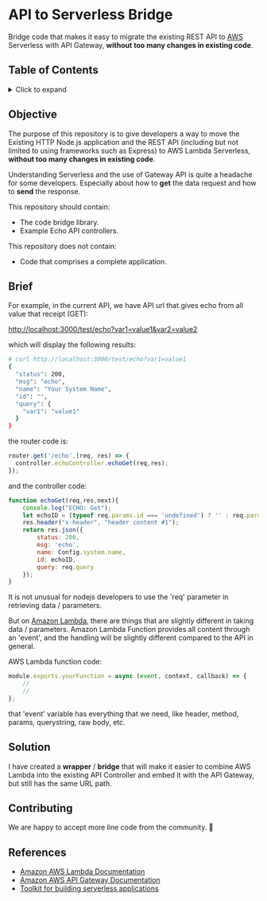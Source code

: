 # API to Serverless Bridge

Bridge code that makes it easy to migrate the existing REST API to [AWS](https://aws.amazon.com/) Serverless with API Gateway, **without too many changes in existing code**.


## Table of Contents

<details>
<summary>Click to expand</summary>

- [Objective](#objective)
- [Brief](#brief)
- [Solution](#solution)
- [Contributing](#contributing)
- [References](#references)

</details>



## Objective

The purpose of this repository is to give developers a way to move the Existing HTTP Node.js application and the REST API (including but not limited to using frameworks such as Express) to AWS Lambda Serverless, **without too many changes in existing code**.

Understanding Serverless and the use of Gateway API is quite a headache for some developers. Especially about how to **get** the data request and how to **send** the response.

This repository should contain:

- The code bridge library.
- Example Echo API controllers.

This repository does not contain:

- Code that comprises a complete application.

## Brief

For example, in the current API, we have  API url that gives echo from all value that receipt (GET):

[http://localhost:3000/test/echo?var1=value1&var2=value2](http://localhost:3000/test/echo?var1=value1&var2=value2)

which will display the following results:

```bash
# curl http://localhost:3000/test/echo?var1=value1
{
  "status": 200,
  "msg": "echo",
  "name": "Your System Name",
  "id": "",
  "query": {
    "var1": "value1"
  }
}

```

the router code is:

```js
router.get('/echo',(req, res) => {
  controller.echoController.echoGet(req,res);
});
```

and the controller code:

```js
function echoGet(req,res,next){
    console.log("ECHO: Get");
    let echoID = (typeof req.params.id === 'undefined') ? '' : req.params.id;
    res.header("x-header", "header content #1");
    return res.json({
        status: 200, 
        msg: 'echo', 
        name: Config.system.name, 
        id: echoID, 
        query: req.query
    });
}
```

It is not unusual for nodejs developers to use the 'req' parameter in retrieving data / parameters.

But on [Amazon Lambda](https://aws.amazon.com/lambda/), there are things that are slightly different in taking data / parameters. 
Amazon Lambda Function provides all content through an 'event', and the handling will be slightly different compared to the API in general.


AWS Lambda function code:

```js
module.exports.yourFunction = async (event, context, callback) => {
    //
    //
};
```

that 'event' variable has everything that we need, like header, method, params, querystring, raw body, etc.

## Solution

I have created a **wrapper** / **bridge** that will make it easier to combine AWS Lambda into the existing API Controller and embed it with the API Gateway, but still has the same URL path.


## Contributing

We are happy to accept more line code from the community. 🎉

## References

- [Amazon AWS Lambda Documentation](https://docs.aws.amazon.com/lambda/index.html)
- [Amazon AWS API Gateway Documentation](https://docs.aws.amazon.com/apigateway/index.html)
- [Toolkit for building serverless applications](https://serverless.com/)
